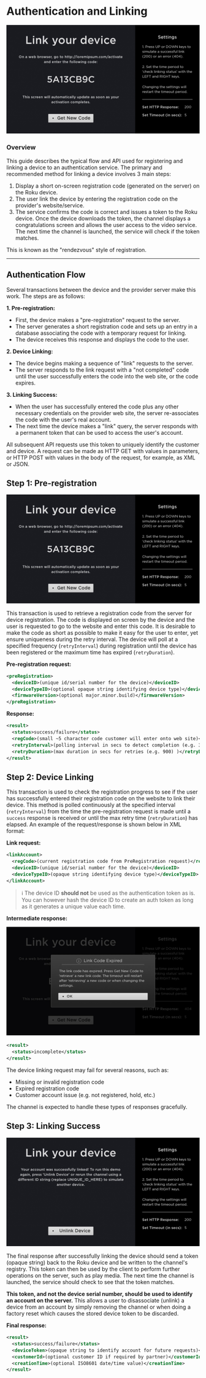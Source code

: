 # Authentication and Linking

![](../../images/unlinked.jpg)

### Overview

This guide describes the typical flow and API used for registering and linking a device to an authentication service. The primary and recommended method for linking a device involves 3 main steps:

 1. Display a short on-screen registration code (generated on the server) on the Roku device.
 2. The user link the device by entering the registration code on the provider's website/service.
 3. The service confirms the code is correct and issues a token to the Roku device. Once the device downloads the token, the channel displays a congratulations screen and allows the user access to the video service. The next time the channel is launched, the service will check if the token matches.

This is known as the "rendezvous" style of registration.

---

## Authentication Flow

Several transactions between the device and the provider server make this work.
The steps are as follows:

**1. Pre-registration:**

* First, the device makes a "pre-registration" request to the server.
* The server generates a short registration code and sets up an entry in a database associating the code with a temporary request for linking.
* The device receives this response and displays the code to the user.

**2. Device Linking:**

* The device begins making a sequence of "link" requests to the server.
* The server responds to the link request with a "not completed" code until the user successfully enters the code into the web site, or the code expires.

**3. Linking Success:**

* When the user has successfully entered the code plus any other necessary credentials on the provider web site, the server re-associates the code with the user's real account.
* The next time the device makes a "link" query, the server responds with a permanent token that can be used to access the user's account.

All subsequent API requests use this token to uniquely identify the customer and device. A request can be made as HTTP GET with values in parameters, or HTTP POST with values in the body of the request, for example, as XML or JSON.

## Step 1: Pre-registration

![](../../images/unlinked.jpg)

This transaction is used to retrieve a registration code from the server for device registration.  The code is displayed on screen by the device and the user is requested to go to the website and enter this code.  It is desirable to make the code as short as possible to make it easy for the user to enter, yet ensure uniqueness during the retry interval.  The device will poll at a specified frequency (`retryInterval`) during registration until the device has been registered or the maximum time has expired (`retryDuration`).

**Pre-registration request:**

```xml
<preRegistration>
  <deviceID>(unique id/serial number for the device)</deviceID>
  <deviceTypeID>(optional opaque string identifying device type)</deviceTypeID>
  <firmwareVersion>(optional major.minor.build)</firmwareVersion>
</preRegistration>
```

**Response:**

```xml
<result>
  <status>success/failure</status>
  <regCode>(small ~5 character code customer will enter onto web site)</regCode>
  <retryInterval>(polling interval in secs to detect completion (e.g. 30)</retryInterval>
  <retryDuration>(max duration in secs for retries (e.g. 900) )</retryDuration>
</result>
```

## Step 2: Device Linking

This transaction is used to check the registration progress to see if the user has successfully entered their registration code on the website to link their device. This method is polled continuously at the specified interval (`retryInterval`) from the time the pre-registration request is made until a `success` response is received or until the max retry time (`retryDuration`) has elapsed. An example of the request/response is shown below in XML format:

**Link request:**

```xml
<linkAccount>
  <regCode>(current registration code from PreRegistration request)</regCode>
  <deviceID>(unique id/serial number for the device)</deviceID>
  <deviceTypeID>(opaque string identifying device type)</deviceTypeID>
</linkAccount>
```

> :information_source: The device ID **should not** be used as the authentication token as is. You can however hash the device ID to create an auth token as long as it generates a unique value each time.

**Intermediate response:**

![](../../images/timeout.jpg)

```xml
<result>
  <status>incomplete</status>
</result>
```

The device linking request may fail for several reasons, such as:

- Missing or invalid registration code
- Expired registration code
- Customer account issue (e.g. not registered, hold, etc.)

The channel is expected to handle these types of responses gracefully.

## Step 3: Linking Success

![](../../images/linked.jpg)

The final response after successfully linking the device should send a token (opaque string) back to the Roku device and be written to the channel's registry. This token can then be used by the client to perform further operations on the server, such as play media. The next time the channel is launched, the service should check to see that the token matches.

**This token, and not the device serial number, should be used to identify an account on the server.**  This allows a user to disassociate (unlink) a device from an account by simply removing the channel or when doing a factory reset which causes the stored device token to be discarded.

**Final response:**

```xml
<result>
  <status>success/failure</status>
  <deviceToken>(opaque string to identify account for future requests)</deviceToken>
  <customerId>(optional customer ID if required by partner)</customerId>
  <creationTime>(optional ISO8601 date/time value)</creationTime>
</result>
```
